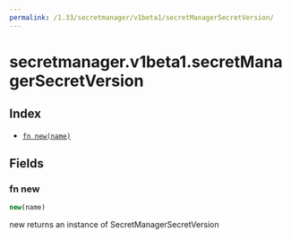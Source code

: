 ```yaml
---
permalink: /1.33/secretmanager/v1beta1/secretManagerSecretVersion/
---
```


# secretmanager.v1beta1.secretManagerSecretVersion



## Index

* [`fn new(name)`](#fn-new)

## Fields

### fn new

```ts
new(name)
```

new returns an instance of SecretManagerSecretVersion